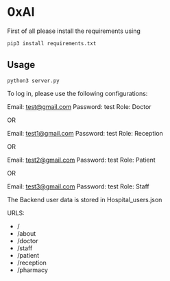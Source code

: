 # 0xAI

First of all please install the requirements using

```python
pip3 install requirements.txt
```

## Usage

```python3
python3 server.py
```

To log in, please use the following configurations:

Email: test@gmail.com
Password: test
Role: Doctor

OR

Email: test1@gmail.com
Password: test
Role: Reception

OR

Email: test2@gmail.com
Password: test
Role: Patient

OR

Email: test3@gmail.com
Password: test
Role: Staff



The Backend user data is stored in Hospital_users.json

URLS:
- /
- /about
- /doctor
- /staff
- /patient
- /reception
- /pharmacy
